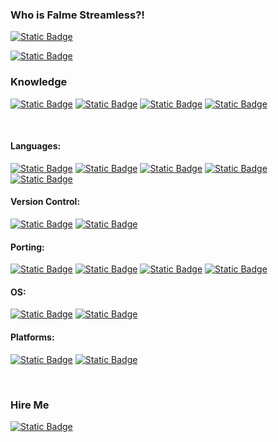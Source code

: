 ### Who is Falme Streamless?!

[![Static Badge](https://img.shields.io/badge/Portfolio-Falme.com.br-gray?style=for-the-badge&logoColor=White&labelColor=black&link=https%3A%2F%2Fdev.to%2Ffalme)](http://falme.com.br/portfolio/index.php)

[![Static Badge](https://img.shields.io/badge/Dev.to-Dev.to%2FFalme-gray?style=for-the-badge&logo=devdotto&logoColor=White&labelColor=black&link=https%3A%2F%2Fdev.to%2Ffalme)](https://dev.to/falme)

### Knowledge

[![Static Badge](https://img.shields.io/badge/Game%20Development%2FUnity3D-gray?style=for-the-badge)](#)
[![Static Badge](https://img.shields.io/badge/Console%20Porting-orange?style=for-the-badge)](#)
[![Static Badge](https://img.shields.io/badge/Web%20Development-blue?style=for-the-badge)](#)
[![Static Badge](https://img.shields.io/badge/CyberSecurity-330033?style=for-the-badge)](#)

<br />

#### Languages:
[![Static Badge](https://img.shields.io/badge/C%23-682290?style=plastic&logo=csharp)](#)
[![Static Badge](https://img.shields.io/badge/Javascript-gray?style=plastic&logo=javascript)](#)
[![Static Badge](https://img.shields.io/badge/Lua-purple?style=plastic&logo=lua)](#)
[![Static Badge](https://img.shields.io/badge/Python-blue?style=plastic&logo=python&logoColor=yellow)](#)
[![Static Badge](https://img.shields.io/badge/PHP-orange?style=plastic&logo=php)](#)

#### Version Control:
[![Static Badge](https://img.shields.io/badge/Git-333333?style=plastic&logo=git)](#)
[![Static Badge](https://img.shields.io/badge/GitHub-black?style=plastic&logo=github)](#)

#### Porting:
[![Static Badge](https://img.shields.io/badge/Xbox%20One-7FBA00?style=plastic&logo=xbox)](#)
[![Static Badge](https://img.shields.io/badge/PlayStation4-black?style=plastic&logo=playstation)](#)
[![Static Badge](https://img.shields.io/badge/Nintendo%20Switch-FF0000?style=plastic&logo=nintendoswitch)](#)
[![Static Badge](https://img.shields.io/badge/Steam-darkblue?style=plastic&logo=steam)](#)

#### OS:
[![Static Badge](https://img.shields.io/badge/Kali%20Linux-black?style=plastic&logo=kalilinux)](#)
[![Static Badge](https://img.shields.io/badge/Debian-FF0000?style=plastic&logo=debian)](#)

#### Platforms: 
[![Static Badge](https://img.shields.io/badge/iOS-gray?style=plastic&logo=apple)](#)
[![Static Badge](https://img.shields.io/badge/Android-gray?style=plastic&logo=android)](#)


<br />

### Hire Me

[![Static Badge](https://img.shields.io/badge/linkedin-0077B5?style=for-the-badge&logo=linkedin)][linkedin]


[website]: http://falme.com.br/portfolio/index.php
[twitter]: https://twitter.com/FalmeStreamless
[instagram]: https://www.instagram.com/falmestreamless/
[linkedin]: https://www.linkedin.com/in/falme/
[github]: https://github.com/Falme
[dev.to]: https://dev.to/falme
